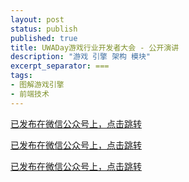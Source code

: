 ```yaml
---
layout: post
status: publish
published: true
title: UWADay游戏行业开发者大会 - 公开演讲
description: "游戏 引擎 架构 模块"
excerpt_separator: ===
tags:
- 图解游戏引擎
- 前端技术
---
```


[已发布在微信公众号上，点击跳转](https://mp.weixin.qq.com/s/uahLUd2leerGB4CkN_tHwg)

[已发布在微信公众号上，点击跳转](https://mp.weixin.qq.com/s/uahLUd2leerGB4CkN_tHwg)

[已发布在微信公众号上，点击跳转](https://mp.weixin.qq.com/s/uahLUd2leerGB4CkN_tHwg)

